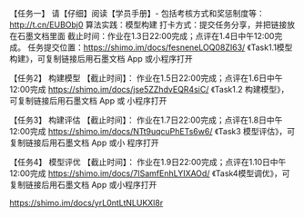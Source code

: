 【任务一】
请【仔细】阅读【学员手册】- 包括考核方式和奖惩制度等：http://t.cn/EUBObj0
算法实践：模型构建
打卡方式：提交任务分享，并把链接放在石墨文档里面
截止时间：作业在1.3日22:00完成；点评在1.4日中午12:00完成。
任务提交位置：https://shimo.im/docs/fesneneLOQ08ZI63/ 《Task1.1模型构建》，可复制链接后用石墨文档 App 或小程序打开

【任务2】
构建模型
【截止时间】：
作业在1.5日22:00完成；点评在1.6日中午12:00完成
https://shimo.im/docs/jse5ZZhdvEQR4siC/ 《Task1.2 构建模型》，可复制链接后用石墨文档 App 或 小程序打开

【任务3】
构建评估
【截止时间】：
作业在1.7日22:00完成；点评在1.8日中午12:00完成
https://shimo.im/docs/NTt9uqcuPhETs6w6/ 《Task3 模型评估》，可复制链接后用石墨文档 App 或小 程序打开

【任务4】
模型评优
【截止时间】：
作业在1.9日22:00完成；点评在1.10日中午12:00完成
https://shimo.im/docs/7ISamfEnhLYIXAOd/ 《Task4模型调优》，可复制链接后用石墨文档 App 或小程序打开



https://shimo.im/docs/yrL0ntLtNLUKXl8r  

